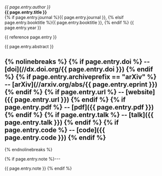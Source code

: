 <p class="bibdetailhead">
  <em>{{ page.entry.author }}</em><br/>
  <strong>{{ page.entry.title }}</strong><br/>
  <span>
    {% if page.entry.journal %}{{ page.entry.journal }}, 
    {% elsif page.entry.booktitle %}{{ page.entry.booktitle }}, 
    {% endif %}
    {{ page.entry.year }}
  </span>
</p>

{{ reference page.entry }}

{{ page.entry.abstract }}

{% nolinebreaks %}
  {% if page.entry.doi %} 
    -- [doi](//dx.doi.org/{{ page.entry.doi }})
  {% endif %}
  {% if page.entry.archiveprefix == "arXiv" %} 
    -- [arXiv](//arxiv.org/abs/{{ page.entry.eprint }})
  {% endif %}
  {% if page.entry.url %}
    -- [website]({{ page.entry.url }})
  {% endif %}
  {% if page.entry.pdf %} 
    -- [pdf]({{ page.entry.pdf }})
  {% endif %}
  {% if page.entry.talk %}
    -- [talk]({{ page.entry.talk }})
  {% endif %}
  {% if page.entry.code %} 
    -- [code]({{ page.entry.code }})
  {% endif %} 
  --
{% endnolinebreaks %}

{% if page.entry.note %}---

  {{ page.entry.note }}
{% endif %}

<!-- Not helpful in this form as it reproduces "jekyll-only" fields.
---

Cite as:

~~~bibtex
{{ page.entry.bibtex }}
~~~
-->
